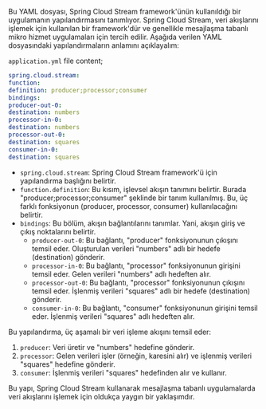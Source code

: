 
Bu YAML dosyası, Spring Cloud Stream framework'ünün kullanıldığı bir uygulamanın yapılandırmasını tanımlıyor.
Spring Cloud Stream, veri akışlarını işlemek için kullanılan bir framework'dür ve genellikle mesajlaşma tabanlı mikro hizmet uygulamaları için tercih edilir.
Aşağıda verilen YAML dosyasındaki yapılandırmaların anlamını açıklayalım:

`application.yml` file content;

```yml
spring.cloud.stream:
function:
definition: producer;processor;consumer
bindings:
producer-out-0:
destination: numbers
processor-in-0:
destination: numbers
processor-out-0:
destination: squares
consumer-in-0:
destination: squares
```

 - `spring.cloud.stream`: Spring Cloud Stream framework'ü için yapılandırma başlığını belirtir.
 - `function.definition`: Bu kısım, işlevsel akışın tanımını belirtir. Burada "producer;processor;consumer" şeklinde bir tanım kullanılmış. Bu, üç farklı fonksiyonun (producer, processor, consumer) kullanılacağını belirtir.
 - `bindings`: Bu bölüm, akışın bağlantılarını tanımlar. Yani, akışın giriş ve çıkış noktalarını belirtir.
   - `producer-out-0`: Bu bağlantı, "producer" fonksiyonunun çıkışını temsil eder. Oluşturulan verileri "numbers" adlı bir hedefe (destination) gönderir.
   - `processor-in-0`: Bu bağlantı, "processor" fonksiyonunun girişini temsil eder. Gelen verileri "numbers" adlı hedeften alır.
   - `processor-out-0`: Bu bağlantı, "processor" fonksiyonunun çıkışını temsil eder. İşlenmiş verileri "squares" adlı bir hedefe (destination) gönderir.
   - `consumer-in-0`: Bu bağlantı, "consumer" fonksiyonunun girişini temsil eder. İşlenmiş verileri "squares" adlı hedeften alır.

Bu yapılandırma, üç aşamalı bir veri işleme akışını temsil eder:

1. `producer`: Veri üretir ve "numbers" hedefine gönderir.
2. `processor`: Gelen verileri işler (örneğin, karesini alır) ve işlenmiş verileri "squares" hedefine gönderir.
3. `consumer`: İşlenmiş verileri "squares" hedefinden alır ve kullanır.

Bu yapı, Spring Cloud Stream kullanarak mesajlaşma tabanlı uygulamalarda veri akışlarını işlemek için oldukça yaygın bir yaklaşımdır.

